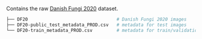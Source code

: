 Contains the raw [Danish Fungi 2020](https://arxiv.org/abs/2103.10107) dataset.

```bash
├── DF20                                 # Danish Fungi 2020 images
├── DF20-public_test_metadata_PROD.csv   # metadata for test images
└── DF20-train_metadata_PROD.csv         # metadata for train/validation images
```
